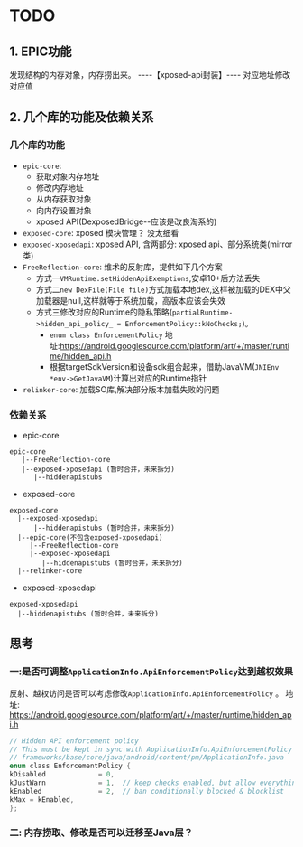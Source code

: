 # TODO

## 1. EPIC功能
 发现结构的内存对象，内存捞出来。 ----【xposed-api封装】----  对应地址修改对应值
 
## 2. 几个库的功能及依赖关系

### 几个库的功能

* `epic-core`: 
  - 获取对象内存地址
  - 修改内存地址
  - 从内存获取对象
  - 向内存设置对象
  - xposed API(DexposedBridge--应该是改良淘系的)
* `exposed-core`: xposed 模块管理？ 没太细看
* `exposed-xposedapi`: xposed API, 含两部分: xposed api、部分系统类(mirror类)
* `FreeReflection-core`: 维术的反射库，提供如下几个方案
  - 方式一`VMRuntime.setHiddenApiExemptions`,安卓10+后方法丢失
  - 方式二`new DexFile(File file)`方式加载本地dex,这样被加载的DEX中父加载器是null,这样就等于系统加载，高版本应该会失效
  - 方式三修改对应的Runtime的隐私策略(`partialRuntime->hidden_api_policy_ = EnforcementPolicy::kNoChecks;`)。
    - `enum class EnforcementPolicy` 地址:https://android.googlesource.com/platform/art/+/master/runtime/hidden_api.h
    - 根据targetSdkVersion和设备sdk组合起来，借助JavaVM(`JNIEnv *env->GetJavaVM`)计算出对应的Runtime指针
* `relinker-core`: 加载SO库,解决部分版本加载失败的问题

### 依赖关系

* epic-core
```
epic-core
   |--FreeReflection-core
   |--exposed-xposedapi (暂时合并，未来拆分)
      |--hiddenapistubs
```
* exposed-core
```
exposed-core
  |--exposed-xposedapi
      |--hiddenapistubs (暂时合并，未来拆分)
  |--epic-core(不包含exposed-xposedapi)
     |--FreeReflection-core
     |--exposed-xposedapi
        |--hiddenapistubs (暂时合并，未来拆分)
  |--relinker-core
```
* exposed-xposedapi
```
exposed-xposedapi
  |--hiddenapistubs (暂时合并，未来拆分)
```


## 思考

### 一:是否可调整`ApplicationInfo.ApiEnforcementPolicy`达到越权效果

反射、越权访问是否可以考虑修改`ApplicationInfo.ApiEnforcementPolicy` 。
    地址: https://android.googlesource.com/platform/art/+/master/runtime/hidden_api.h

``` h
// Hidden API enforcement policy
// This must be kept in sync with ApplicationInfo.ApiEnforcementPolicy in
// frameworks/base/core/java/android/content/pm/ApplicationInfo.java
enum class EnforcementPolicy {
kDisabled             = 0,
kJustWarn             = 1,  // keep checks enabled, but allow everything (enables logging)
kEnabled              = 2,  // ban conditionally blocked & blocklist
kMax = kEnabled,
};
```

### 二: 内存捞取、修改是否可以迁移至Java层？
